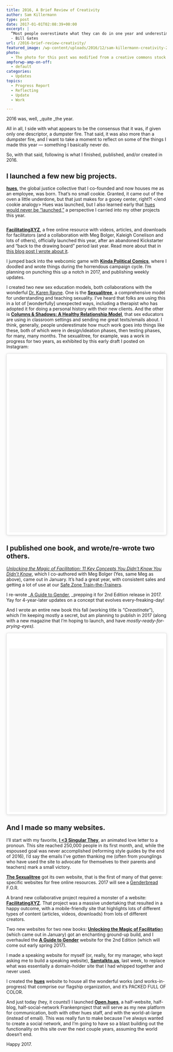 ```yaml
---
title: 2016, A Brief Review of Creativity
author: Sam Killermann
type: post
date: 2017-01-01T02:08:39+00:00
excerpt: |
  “Most people overestimate what they can do in one year and underestimate what they can do in ten years.”
  - Bill Gates
url: /2016-brief-review-creativity/
featured_image: /wp-content/uploads/2016/12/sam-killermann-creativity-2016-year-in-review.jpg
photo:
  - The photo for this post was modified from a creative commons stock image.
ampforwp-amp-on-off:
  - default
categories:
  - Updates
topics:
  - Progress Report
  - Reflecting
  - Update
  - Work

---
```

2016 was, well, _quite _the year.

All in all, I side with what appears to be the consensus that it was, if given only one descriptor, a dumpster fire. That said, it was also more than a dumpster fire, and I want to take a moment to reflect on some of the things I made this year &#8212; something I basically never do.

So, with that said, following is what I finished, published, and/or created in 2016.

<!--more-->

## I launched a few new big projects.

[**hues**][1], the global justice collective that I co-founded and now houses me as an employee, was born. That&#8217;s no small cookie. Granted, it came out of the oven a little underdone, but that just makes for a gooey center, right?! </end cookie analogy> Hues was launched, but I also learned early that [hues would never be &#8220;launched,&#8221;][2] a perspective I carried into my other projects this year.

<div class="wp-block-image">
  <figure class="alignright"><a href="http://facilitating.xyz"><img data-src="//wp-content/uploads/2015/10/facxyz-social-card-300x158.png" alt="" class="wp-image-876 lazy-load" srcset="/wp-content/uploads/2015/10/facxyz-social-card-300x158.png 300w, /wp-content/uploads/2015/10/facxyz-social-card-768x404.png 768w, /wp-content/uploads/2015/10/facxyz-social-card-1024x539.png 1024w, /wp-content/uploads/2015/10/facxyz-social-card.png 1200w" sizes="(max-width: 300px) 100vw, 300px" /></a></figure>
</div>

**[FacilitatingXYZ][3]**, a free online resource with videos, articles, and downloads for facilitators (and a collaboration with Meg Bolger, Kaleigh Conelison and lots of others), officially launched this year, after an abandoned Kickstarter and &#8220;back to the drawing board&#8221; period last year. Read more about that in [this blog post I wrote about it][4].

I jumped back into the webcomic game with **[Kinda Political Comics][5]**, where I doodled and wrote things during the horrendous campaign cycle. I&#8217;m planning on punching this up a notch in 2017, and publishing weekly updates.

I created two new sex education models, both collaborations with the wonderful [Dr. Karen Rayne][6]. One is the **[Sexualitree][7]**, a comprehensive model for understanding and teaching sexuality. I&#8217;ve heard that folks are using this in a lot of [wonderfully] unexpected ways, including a therapist who has adopted it for doing a personal history with their new clients. And the other is **[Columns & Shadows: A Healthy Relationship Model][8]**, that sex educators are using in classroom settings and sending me great texts/emails about. I think, generally, people underestimate how much work goes into things like these, both of which were in design/ideation phases, then testing phases, for many, many months. The sexualitree, for example, was a work in progress for two years, as exhibited by this early draft I posted on Instagram:

<blockquote class="instagram-media" style="background: #FFF; border: 0; border-radius: 3px; box-shadow: 0 0 1px 0 rgba(0,0,0,0.5),0 1px 10px 0 rgba(0,0,0,0.15); margin: 1px; max-width: 658px; padding: 0; width: calc(100% - 2px);" data-instgrm-captioned="" data-instgrm-version="7">
  <div style="padding: 8px;">
    <div style="background: #F8F8F8; line-height: 0; margin-top: 40px; padding: 50.0% 0; text-align: center; width: 100%;">
       
    </div>
    
    <p style="margin: 8px 0 0 0; padding: 0 4px;">
      <a style="color: #000; font-family: Arial,sans-serif; font-size: 14px; font-style: normal; font-weight: normal; line-height: 17px; text-decoration: none; word-wrap: break-word;" href="https://www.instagram.com/p/nGJIZJFHgd/" target="_blank" rel="noopener">New model I&#8217;m working on. Whenever I say &#8220;back to the drawing board&#8221; this is the drawing board to which I&#8217;m back.</a>
    </p>
    
    <p style="color: #c9c8cd; font-family: Arial,sans-serif; font-size: 14px; line-height: 17px; margin-bottom: 0; margin-top: 8px; overflow: hidden; padding: 8px 0 7px; text-align: center; text-overflow: ellipsis; white-space: nowrap;">
      A photo posted by Sam Killermann (@killermann) on <time style="font-family: Arial,sans-serif; font-size: 14px; line-height: 17px;" datetime="2014-04-22T14:46:37+00:00">Apr 22, 2014 at 7:46am PDT</time>
    </p>
  </div>
</blockquote>



## I published one book, and wrote/re-wrote two others.

_[Unlocking the Magic of Facilitation: 11 Key Concepts You Didn&#8217;t Know You Didn&#8217;t Know][9]_, which I co-authored with Meg Bolger (Yes, same Meg as above), came out in January. It&#8217;s had a great year, with consistent sales and getting a lot of use at our [Safe Zone Train-the-Trainers][10].

I re-wrote _[A Guide to Gender][11], _prepping it for 2nd Edition release in 2017. Yay for 4-year-later updates on a concept that evolves every-freaking-day!

And I wrote an entire new book this fall (working title is &#8220;_Creastinate_&#8220;), which I&#8217;m keeping mostly a secret, but am planning to publish in 2017 (along with a new magazine that I&#8217;m hoping to launch, and have _mostly-ready-for-prying-eyes)._

<blockquote class="instagram-media" style="background: #FFF; border: 0; border-radius: 3px; box-shadow: 0 0 1px 0 rgba(0,0,0,0.5),0 1px 10px 0 rgba(0,0,0,0.15); margin: 1px; max-width: 658px; padding: 0; width: calc(100% - 2px);" data-instgrm-captioned="" data-instgrm-version="7">
  <div style="padding: 8px;">
    <div style="background: #F8F8F8; line-height: 0; margin-top: 40px; padding: 50.0% 0; text-align: center; width: 100%;">
       
    </div>
    
    <p style="margin: 8px 0 0 0; padding: 0 4px;">
      <a style="color: #000; font-family: Arial,sans-serif; font-size: 14px; font-style: normal; font-weight: normal; line-height: 17px; text-decoration: none; word-wrap: break-word;" href="https://www.instagram.com/p/BBGuQOVFHmR/" target="_blank" rel="noopener">The day my book about facilitation came out and I spent the day training facilitators instead of celebrating the new book and then I realized I was exactly celebrating the new book.</a>
    </p>
    
    <p style="color: #c9c8cd; font-family: Arial,sans-serif; font-size: 14px; line-height: 17px; margin-bottom: 0; margin-top: 8px; overflow: hidden; padding: 8px 0 7px; text-align: center; text-overflow: ellipsis; white-space: nowrap;">
      A photo posted by Sam Killermann (@killermann) on <time style="font-family: Arial,sans-serif; font-size: 14px; line-height: 17px;" datetime="2016-01-29T01:47:15+00:00">Jan 28, 2016 at 5:47pm PST</time>
    </p>
  </div>
</blockquote>



## And I made so many websites.

I&#8217;ll start with my favorite, **[I <3 Singular They][12]**, an animated love letter to a pronoun. This site reached 250,000 people in its first month, and, while the espoused goal was never accomplished (reforming style guides by the end of 2016), I&#8217;d say the emails I&#8217;ve gotten thanking me (often from younglings who have used the site to advocate for themselves to their parents and teachers) mark a small victory.

**[The Sexualitree][13]** got its own website, that is the first of many of that genre: specific websites for free online resources. 2017 will see a [Genderbread][14] F.O.R.

A brand new collaborative project required a monster of a website: [**FacilitatingXYZ**][3]. That project was a massive undertaking that resulted in a happy outcome, with a mobile-friendly site that highlights lots of different types of content (articles, videos, downloads) from lots of different creators.

Two new websites for two new books: [**Unlocking the Magic of Facilitatio**n][9] (which came out in January) got an enchanting ground-up build, and I overhauled the **[A Guide to Gender][11]** website for the 2nd Edition (which will come out early spring 2017).

I made a speaking website for myself (or, really, for my manager, who kept asking me to build a speaking website), **[Samtalkto.us][15]**, last week, to replace what was essentially a domain-holder site that I had whipped together and never used.

I created the **[hues][1]** website to house all the wonderful works (and works-in-progress) that comprise our flagship organization, and it&#8217;s PACKED FULL OF COLOR.

And just today (hey, it counts!) I launched [**Open.hues**][16], a half-website, half-blog, half-social-network Frankenproject that will serve as my new platform for communication, both with other hues staff, and with the world-at-large (instead of email). This was really fun to make because I&#8217;ve always wanted to create a social network, and I&#8217;m going to have so a blast building out the functionality on this site over the next couple years, assuming the world doesn&#8217;t end.

Happy 2017.

 [1]: http://hues.xyz
 [2]: https://medium.com/hues-advisory-briefing/failure-to-launch-reframing-new-initiatives-1050eae3aae0#.c74hizolr
 [3]: http://facilitating.xyz
 [4]: //why-im-so-excited-about-facilitatingxyz/
 [5]: http://medium.com/kinda-political
 [6]: http://karenrayne.com
 [7]: http://itspronouncedmetrosexual.com/2016/05/sexualitree-model-of-comprehensive-sexuality/
 [8]: http://itspronouncedmetrosexual.com/2016/11/rest-columns-shadows-healthy-relationship-model/
 [9]: http://facilitationmagic.com
 [10]: http://thesafezoneproject.com/services/train-the-trainers/
 [11]: http://guidetogender.com
 [12]: http://iheartsingularthey.com
 [13]: http://sexualtiree.org
 [14]: http://itspronouncedmetrosexual.com/genderbread-person
 [15]: https://samtalkto.us
 [16]: http://open.hues.xyz